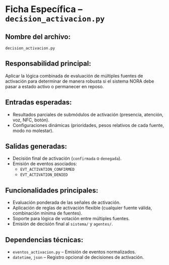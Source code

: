 # Ficha Específica – `decision_activacion.py`

## Nombre del archivo:
`decision_activacion.py`

## Responsabilidad principal:
Aplicar la lógica combinada de evaluación de múltiples fuentes de activación para determinar de manera robusta si el sistema NORA debe pasar a estado activo o permanecer en reposo.

## Entradas esperadas:
- Resultados parciales de submódulos de activación (presencia, atención, voz, NFC, botón).
- Configuraciones dinámicas (prioridades, pesos relativos de cada fuente, modo no molestar).

## Salidas generadas:
- Decisión final de activación (`confirmada` o `denegada`).
- Emisión de eventos asociados:
  - `EVT_ACTIVATION_CONFIRMED`
  - `EVT_ACTIVATION_DENIED`

## Funcionalidades principales:
- Evaluación ponderada de las señales de activación.
- Aplicación de reglas de activación flexible (cualquier fuente válida, combinación mínima de fuentes).
- Soporte para lógica de votación entre múltiples fuentes.
- Emisión de decisión final al `sistema/` y `agentes/`.

## Dependencias técnicas:
- `eventos_activacion.py` – Emisión de eventos normalizados.
- `datetime`, `json` – Registro opcional de decisiones de activación.

